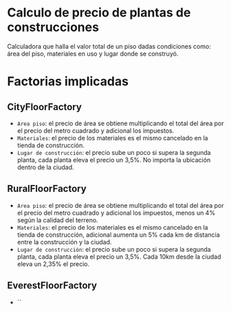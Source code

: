 # Calculo de precio de plantas de construcciones

Calculadora que halla el valor total de un piso dadas condiciones como: área del piso, materiales en uso y lugar donde se construyó.

# Factorias implicadas

## CityFloorFactory

- `Area piso`: el precio de área se obtiene multiplicando el total del área por el precio del metro cuadrado y adicional los impuestos.
- `Materiales`: el precio de los materiales es el mismo cancelado en la tienda de construcción.
- `Lugar de construcción`: el precio sube un poco si supera la segunda planta, cada planta eleva el precio un 3,5%. No importa la ubicación dentro de la ciudad.

## RuralFloorFactory

- `Area piso`: el precio de área se obtiene multiplicando el total del área por el precio del metro cuadrado y adicional los impuestos, menos un 4% según la calidad del terreno.
- `Materiales`: el precio de los materiales es el mismo cancelado en la tienda de construcción, adicional aumenta un 5% cada km de distancia entre la construcción y la ciudad.
- `Lugar de construcción`: el precio sube un poco si supera la segunda planta, cada planta eleva el precio un 3,5%. Cada 10km desde la ciudad eleva un 2,35% el precio.

## EverestFloorFactory

- ``
